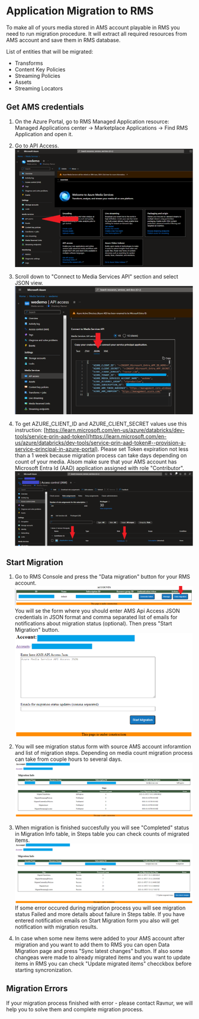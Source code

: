 # Application Migration to RMS

To make all of yours media stored in AMS account playable in RMS you need to run migration procedure. It will extract all required resources from AMS account and save them in RMS database.

List of entities that will be migrated:
- Transforms
- Content Key Policies
- Streaming Policies
- Assets
- Streaming Locators

## Get AMS credentials
1. On the Azure Portal, go to RMS Managed Application resource: Managed Applications center -> Marketplace Applications -> Find RMS Application and open it.

2. Go to API Access.
      ![Console credentials](img/data-migration-select-api.png)

3. Scroll down to "Connect to Media Services API" section and select JSON view.
      ![Console credentials](img/data-migration-json.png)

4. To get AZURE_CLIENT_ID and AZURE_CLIENT_SECRET values use this instruction: [https://learn.microsoft.com/en-us/azure/databricks/dev-tools/service-prin-aad-token](https://learn.microsoft.com/en-us/azure/databricks/dev-tools/service-prin-aad-token#--provision-a-service-principal-in-azure-portal). Please set Token expiration not less than a 1 week because migration process can take days depending on count of your media. Alsom make sure that your AMS account has Microsoft Entra Id (AAD) application assigned with role "Contributor".
      ![Console credentials](img/data-migration-iam.png)
   
## Start Migration

1. Go to RMS Console and press the "Data migration" button for your RMS account.
      ![Console credentials](img/data-migration-console.png)
You will se the form where you should enter AMS Api Access JSON credentials in JSON format and comma separated list of emails for notifications about migration status (optional). Then press "Start Migration" button.
      ![Console credentials](img/data-migration-start.png)

2. You will see migration status form with source AMS account inforamtion and list of migration steps. Depending on media count migration process can take from couple hours to several days.
      ![Console credentials](img/data-migration-inprogress.png)

3. When migration is finished succesfully you will see "Completed" status in Migration Info table, in Steps table you can check counts of migrated items.
      ![Console credentials](img/data-migration-finished.png)
   If some error occured during migration process you will see migration status Failed and more details about failure in Steps table. If you have entered notification emails on Start Migration form you also will get notification with migration results.

4. In case when some new items were added to your AMS account after migration and you want to add them to RMS you can open Data Migration page and press "Sync latest changes" button. If also some changeas were made to already migrated items and you want to update items in RMS you can check "Update migrated items" checckbox before starting syncronization.

## Migration Errors
If your migration process finished with error - please contact Ravnur, we will help you to solve them and complete migration process.
